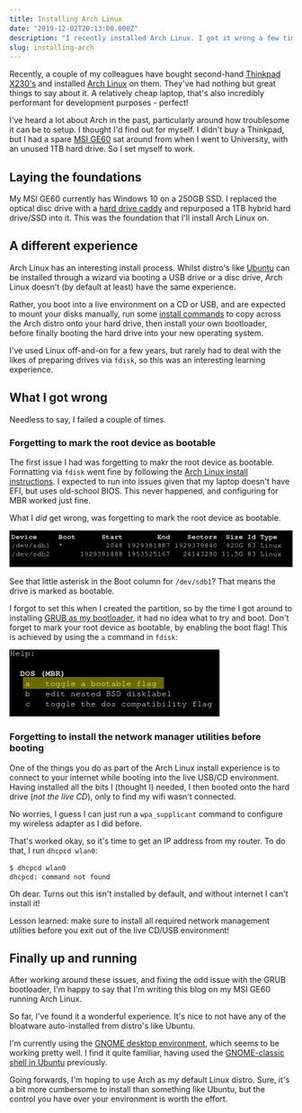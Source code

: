 ```yaml
---
title: Installing Arch Linux
date: "2019-12-02T20:13:00.000Z"
description: "I recently installed Arch Linux. I got it wrong a few times. Here's what I screwed up."
slug: installing-arch
---
```


Recently, a couple of my colleagues have bought second-hand 
[Thinkpad X230's](https://www.lenovo.com/gb/en/laptops/thinkpad/x-series/x230/) and installed [Arch Linux](https://www.archlinux.org/) 
on them. They've had nothing but great things to say about it. A relatively cheap laptop, that's also incredibly performant 
for development purposes - perfect!

I've heard a lot about Arch in the past, particularly around how troublesome it can be to setup. I thought I'd find out for
myself. I didn't buy a Thinkpad, but I had a spare [MSI GE60](https://www.msi.com/Laptop/GE60-2OE/Specification) sat around from 
when I went to University, with an unused 1TB hard drive. So I set myself to work.

## Laying the foundations

My MSI GE60 currently has Windows 10 on a 250GB SSD. I replaced the optical disc drive with a [hard drive caddy](https://www.amazon.co.uk/Qumox-Caddy-Universal-External-Enclosure/dp/B00C94G7Q6) and repurposed
a 1TB hybrid hard drive/SSD into it. This was the foundation that I'll install Arch Linux on.

## A different experience

Arch Linux has an interesting install process. Whilst distro's like [Ubuntu](https://ubuntu.com/) can be installed through a wizard via booting
a USB drive or a disc drive, Arch Linux doesn't (by default at least) have the same experience.

Rather, you boot into a live environment on a CD or USB, and are expected to mount your disks manually, run some [install 
commands](https://wiki.archlinux.org/index.php/installation_guide) to copy across the Arch distro onto your hard drive, then install your own bootloader, before finally booting the
hard drive into your new operating system.

I've used Linux off-and-on for a few years, but rarely had to deal with the likes of preparing drives via `fdisk`, so this
was an interesting learning experience.

## What I got wrong

Needless to say, I failed a couple of times.

### Forgetting to mark the root device as bootable

The first issue I had was forgetting to makr the root device as bootable. Formatting via `fdisk` went fine by following
the [Arch Linux install instructions](https://wiki.archlinux.org/index.php/installation_guide). I expected to run into issues given that my laptop doesn't have EFI, but uses old-school
BIOS. This never happened, and configuring for MBR worked just fine.

What I _did_ get wrong, was forgetting to mark the root device as bootable.

![fdisk-bootable.png](./fdisk-arch-bootable.png)

See that little asterisk in the Boot column for `/dev/sdb1`? That means the drive is marked as bootable.

I forgot to set this when I created the partition, so by the time I got around to installing [GRUB as my bootloader](https://www.gnu.org/software/grub/),
it had no idea what to try and boot. Don't forget to mark your root device as bootable, by enabling the boot flag! 
This is achieved by using the `a` command in `fdisk`:

![fdisk-toggle-bootable.png](./toggle-bootable.png)

### Forgetting to install the network manager utilities before booting

One of the things you do as part of the Arch Linux install experience is to connect to your internet while
booting into the live USB/CD environment. Having installed all the bits I (thought I) needed, I then booted onto the hard drive
(_not the live CD_), only to find my wifi wasn't connected.

No worries, I guess I can just run a `wpa_supplicant` command to configure my wireless adapter as I did before.

That's worked okay, so it's time to get an IP address from my router. To do that, I run `dhcpcd wlan0`:

```
$ dhcpcd wlan0
dhcpcd: command not found
```

Oh dear. Turns out this isn't installed by default, and without internet I can't install it!

Lesson learned: make sure to install all required network management utilities before you exit out of the live CD/USB environment!

## Finally up and running

After working around these issues, and fixing the odd issue with the GRUB bootloader, I'm happy to say that I'm
writing this blog on my MSI GE60 running Arch Linux.

So far, I've found it a wonderful experience. It's nice to not have any of the bloatware auto-installed from
distro's like Ubuntu.

I'm currently using the [GNOME desktop environment](https://www.gnome.org/), which seems to be working pretty well. I find it quite 
familiar, having used the [GNOME-classic shell in Ubuntu](https://www.omgubuntu.co.uk/2019/06/enable-gnome-classic-mode-ubuntu) previously.

Going forwards, I'm hoping to use Arch as my default Linux distro. Sure, it's a bit more cumbersome to install
than something like Ubuntu, but the control you have over your environment is worth the effort.